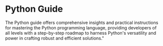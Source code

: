 # Python Guide

The Python guide offers comprehensive insights and practical instructions for mastering the Python programming language, providing developers of all levels with a step-by-step roadmap to harness Python's versatility and power in crafting robust and efficient solutions."